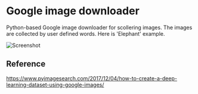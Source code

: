 # Google image downloader
Python-based Google image downloader for scollering images. The images are collected by user defined words. Here is 'Elephant' example.

![Screenshot](https://github.com/parang17/Google_image_downloader/blob/master/img/google_image.png)

## Reference
https://www.pyimagesearch.com/2017/12/04/how-to-create-a-deep-learning-dataset-using-google-images/
